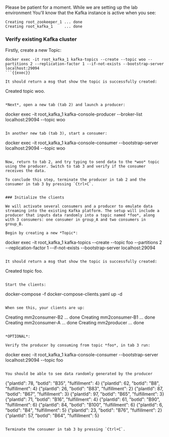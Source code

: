 Please be patient for a moment. While we are setting up the lab environment
You'll know that the Kafka instance is active when you see:
```
Creating root_zookeeper_1 ... done
Creating root_kafka_1     ... done
```

### Verify existing Kafka cluster
Firstly, create a new Topic:
```
docker exec -it root_kafka_1 kafka-topics --create --topic woo --partitions 2 --replication-factor 1 --if-not-exists --bootstrap-server localhost:29094
```{{exec}}

It should return a msg that show the topic is successfully created:
```
Created topic woo.
```

*Next*, open a new tab (tab 2) and launch a producer:
```
docker exec -it root_kafka_1 kafka-console-producer --broker-list localhost:29094 --topic woo 
```{{exec}}

In another new tab (tab 3), start a consumer:
```
docker exec -it root_kafka_1 kafka-console-consumer --bootstrap-server localhost:29094 --topic woo 
```{{exec}}

Now, return to tab 2, and try typing to send data to the *woo* topic using the producer. Switch to tab 3 and verify if the consumer receives the data. 

To conclude this step, terminate the producer in tab 2 and the consumer in tab 3 by pressing `Ctrl+C`.


### Initialize the clients

We will activate several consumers and a producer to emulate data streaming into the existing Kafka platform. The setup will include a producer that inputs data randomly into a topic named *foo*, along with 3 consumers: one consumer in group_A and two consumers in group_B. 

Begin by creating a new *Topic*:

```
docker exec -it root_kafka_1 kafka-topics --create --topic foo --partitions 2 --replication-factor 1 --if-not-exists --bootstrap-server localhost:29094
```{{exec}}

It should return a msg that show the topic is successfully created:
```
Created topic foo.
```

Start the clients:
```
docker-compose -f docker-compose-clients.yaml up -d
```{{exec}}

When see this, your clients are up:
```
Creating mm2consumer-B2 ... done
Creating mm2consumer-B1 ... done
Creating mm2consumer-A  ... done
Creating mm2producer    ... done
```

*OPTIONAL*: 

Verify the producer by consuming from topic *foo*, in tab 3 run:
```
docker exec -it root_kafka_1 kafka-console-consumer --bootstrap-server localhost:29094 --topic foo 
```

You should be able to see data randomly generated by the producer
```
{"plantId": 78, "botId": "B35", "fulfillment": 4}
{"plantId": 62, "botId": "B8", "fulfillment": 4}
{"plantId": 26, "botId": "B83", "fulfillment": 2}
{"plantId": 87, "botId": "B67", "fulfillment": 3}
{"plantId": 97, "botId": "B65", "fulfillment": 3}
{"plantId": 71, "botId": "B16", "fulfillment": 4}
{"plantId": 61, "botId": "B90", "fulfillment": 6}
{"plantId": 84, "botId": "B100", "fulfillment": 6}
{"plantId": 6, "botId": "B4", "fulfillment": 5}
{"plantId": 23, "botId": "B76", "fulfillment": 2}
{"plantId": 57, "botId": "B64", "fulfillment": 5}
```

Terminate the consumer in tab 3 by pressing `Ctrl+C`.
